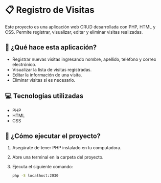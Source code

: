 # 📋 Registro de Visitas

Este proyecto es una aplicación web CRUD desarrollada con PHP, HTML y CSS. Permite registrar, visualizar, editar y eliminar visitas realizadas.

## 🚀 ¿Qué hace esta aplicación?

- Registrar nuevas visitas ingresando nombre, apellido, teléfono y correo electrónico.
- Visualizar la lista de visitas registradas.
- Editar la información de una visita.
- Eliminar visitas si es necesario.

## 💻 Tecnologías utilizadas

- PHP
- HTML
- CSS

## 🧪 ¿Cómo ejecutar el proyecto?

1. Asegúrate de tener PHP instalado en tu computadora.
2. Abre una terminal en la carpeta del proyecto.
3. Ejecuta el siguiente comando:

   ```bash
   php -S localhost:2030
